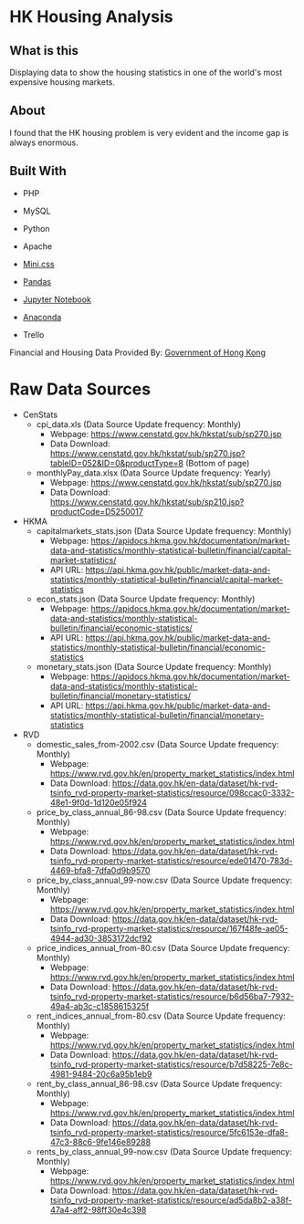 # HK Housing Analysis

## What is this
Displaying data to show the housing statistics in one of the world's most expensive housing markets.

## About
I found that the HK housing problem is very evident and the income gap is always enormous.

## Built With
- PHP
- MySQL
- Python
- Apache
- [Mini.css](https://minicss.org/)
- [Pandas](https://pandas.pydata.org/)
- [Jupyter Notebook](https://jupyter.org/)
- [Anaconda](https://www.anaconda.com/)

- Trello



Financial and Housing Data Provided By: [Government of Hong Kong](https://data.gov.hk/en/)

# Raw Data Sources
- CenStats
    - cpi_data.xls (Data Source Update frequency: Monthly)
        - Webpage: https://www.censtatd.gov.hk/hkstat/sub/sp270.jsp
        - Data Download: https://www.censtatd.gov.hk/hkstat/sub/sp270.jsp?tableID=052&ID=0&productType=8 (Bottom of page)
    - monthlyPay_data.xlsx (Data Source Update frequency: Yearly)
        - Webpage: https://www.censtatd.gov.hk/hkstat/sub/sp270.jsp
        - Data Download: https://www.censtatd.gov.hk/hkstat/sub/sp210.jsp?productCode=D5250017
- HKMA
    - capitalmarkets_stats.json (Data Source Update frequency: Monthly)
        - Webpage: https://apidocs.hkma.gov.hk/documentation/market-data-and-statistics/monthly-statistical-bulletin/financial/capital-market-statistics/
        - API URL: https://api.hkma.gov.hk/public/market-data-and-statistics/monthly-statistical-bulletin/financial/capital-market-statistics
    - econ_stats.json (Data Source Update frequency: Monthly)
        - Webpage: https://apidocs.hkma.gov.hk/documentation/market-data-and-statistics/monthly-statistical-bulletin/financial/economic-statistics/
        - API URL: https://api.hkma.gov.hk/public/market-data-and-statistics/monthly-statistical-bulletin/financial/economic-statistics
    - monetary_stats.json (Data Source Update frequency: Monthly)
        - Webpage: https://apidocs.hkma.gov.hk/documentation/market-data-and-statistics/monthly-statistical-bulletin/financial/monetary-statistics/
        - API URL: https://api.hkma.gov.hk/public/market-data-and-statistics/monthly-statistical-bulletin/financial/monetary-statistics
- RVD
    - domestic_sales_from-2002.csv (Data Source Update frequency: Monthly)
        - Webpage: https://www.rvd.gov.hk/en/property_market_statistics/index.html
        - Data Download: https://data.gov.hk/en-data/dataset/hk-rvd-tsinfo_rvd-property-market-statistics/resource/098ccac0-3332-48e1-9f0d-1d120e05f924
    - price_by_class_annual_86-98.csv (Data Source Update frequency: Monthly)
        - Webpage: https://www.rvd.gov.hk/en/property_market_statistics/index.html
        - Data Download: https://data.gov.hk/en-data/dataset/hk-rvd-tsinfo_rvd-property-market-statistics/resource/ede01470-783d-4469-bfa8-7dfa0d9b9570
    - price_by_class_annual_99-now.csv (Data Source Update frequency: Monthly)
        - Webpage: https://www.rvd.gov.hk/en/property_market_statistics/index.html
        - Data Download: https://data.gov.hk/en-data/dataset/hk-rvd-tsinfo_rvd-property-market-statistics/resource/167f48fe-ae05-4944-ad30-3853172dcf92
    - price_indices_annual_from-80.csv (Data Source Update frequency: Monthly)
        - Webpage: https://www.rvd.gov.hk/en/property_market_statistics/index.html
        - Data Download: https://data.gov.hk/en-data/dataset/hk-rvd-tsinfo_rvd-property-market-statistics/resource/b6d56ba7-7932-49a4-ab3c-c1858615325f
    - rent_indices_annual_from-80.csv (Data Source Update frequency: Monthly)
        - Webpage: https://www.rvd.gov.hk/en/property_market_statistics/index.html
        - Data Download: https://data.gov.hk/en-data/dataset/hk-rvd-tsinfo_rvd-property-market-statistics/resource/b7d58225-7e8c-4981-9484-20c6a95b1eb9
    - rent_by_class_annual_86-98.csv (Data Source Update frequency: Monthly)
        - Webpage: https://www.rvd.gov.hk/en/property_market_statistics/index.html
        - Data Download: https://data.gov.hk/en-data/dataset/hk-rvd-tsinfo_rvd-property-market-statistics/resource/5fc6153e-dfa8-47c3-88c6-9fe146e89288
    - rents_by_class_annual_99-now.csv (Data Source Update frequency: Monthly)
        - Webpage: https://www.rvd.gov.hk/en/property_market_statistics/index.html
        - Data Download: https://data.gov.hk/en-data/dataset/hk-rvd-tsinfo_rvd-property-market-statistics/resource/ad5da8b2-a38f-47a4-aff2-98ff30e4c398
